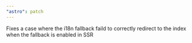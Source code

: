 ```yaml
---
"astro": patch
---
```


Fixes a case where the i18n fallback faild to correctly redirect to the index when the fallback is enabled in SSR
